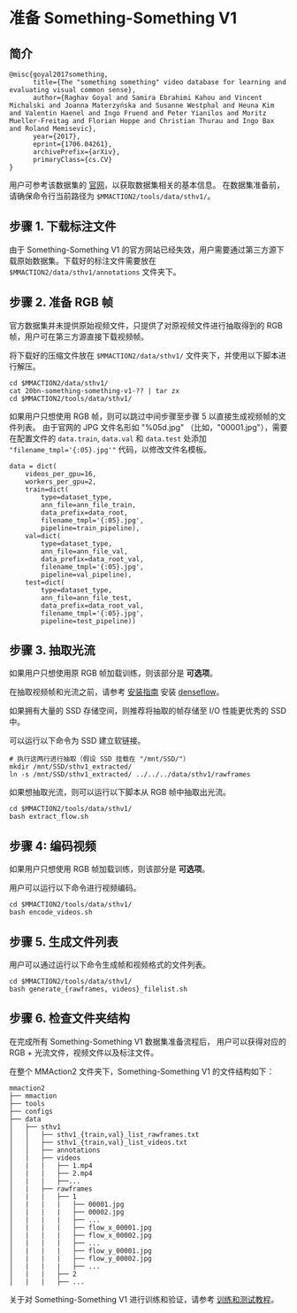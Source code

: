 # 准备 Something-Something V1

## 简介

```
@misc{goyal2017something,
      title={The "something something" video database for learning and evaluating visual common sense},
      author={Raghav Goyal and Samira Ebrahimi Kahou and Vincent Michalski and Joanna Materzyńska and Susanne Westphal and Heuna Kim and Valentin Haenel and Ingo Fruend and Peter Yianilos and Moritz Mueller-Freitag and Florian Hoppe and Christian Thurau and Ingo Bax and Roland Memisevic},
      year={2017},
      eprint={1706.04261},
      archivePrefix={arXiv},
      primaryClass={cs.CV}
}
```

用户可参考该数据集的 [官网](https://20bn.com/datasets/something-something/v1)，以获取数据集相关的基本信息。
在数据集准备前，请确保命令行当前路径为 `$MMACTION2/tools/data/sthv1/`。

## 步骤 1. 下载标注文件

由于 Something-Something V1 的官方网站已经失效，用户需要通过第三方源下载原始数据集。下载好的标注文件需要放在 `$MMACTION2/data/sthv1/annotations` 文件夹下。

## 步骤 2. 准备 RGB 帧

官方数据集并未提供原始视频文件，只提供了对原视频文件进行抽取得到的 RGB 帧，用户可在第三方源直接下载视频帧。

将下载好的压缩文件放在 `$MMACTION2/data/sthv1/` 文件夹下，并使用以下脚本进行解压。

```shell
cd $MMACTION2/data/sthv1/
cat 20bn-something-something-v1-?? | tar zx
cd $MMACTION2/tools/data/sthv1/
```

如果用户只想使用 RGB 帧，则可以跳过中间步骤至步骤 5 以直接生成视频帧的文件列表。
由于官网的 JPG 文件名形如 "%05d.jpg" （比如，"00001.jpg"），需要在配置文件的 `data.train`, `data.val` 和 `data.test` 处添加 `"filename_tmpl='{:05}.jpg'"` 代码，以修改文件名模板。

```
data = dict(
    videos_per_gpu=16,
    workers_per_gpu=2,
    train=dict(
        type=dataset_type,
        ann_file=ann_file_train,
        data_prefix=data_root,
        filename_tmpl='{:05}.jpg',
        pipeline=train_pipeline),
    val=dict(
        type=dataset_type,
        ann_file=ann_file_val,
        data_prefix=data_root_val,
        filename_tmpl='{:05}.jpg',
        pipeline=val_pipeline),
    test=dict(
        type=dataset_type,
        ann_file=ann_file_test,
        data_prefix=data_root_val,
        filename_tmpl='{:05}.jpg',
        pipeline=test_pipeline))
```

## 步骤 3. 抽取光流

如果用户只想使用原 RGB 帧加载训练，则该部分是 **可选项**。

在抽取视频帧和光流之前，请参考 [安装指南](/docs/zh_cn/get_started/installation.md) 安装 [denseflow](https://github.com/open-mmlab/denseflow)。

如果拥有大量的 SSD 存储空间，则推荐将抽取的帧存储至 I/O 性能更优秀的 SSD 中。

可以运行以下命令为 SSD 建立软链接。

```shell
# 执行这两行进行抽取（假设 SSD 挂载在 "/mnt/SSD/"）
mkdir /mnt/SSD/sthv1_extracted/
ln -s /mnt/SSD/sthv1_extracted/ ../../../data/sthv1/rawframes
```

如果想抽取光流，则可以运行以下脚本从 RGB 帧中抽取出光流。

```shell
cd $MMACTION2/tools/data/sthv1/
bash extract_flow.sh
```

## 步骤 4: 编码视频

如果用户只想使用 RGB 帧加载训练，则该部分是 **可选项**。

用户可以运行以下命令进行视频编码。

```shell
cd $MMACTION2/tools/data/sthv1/
bash encode_videos.sh
```

## 步骤 5. 生成文件列表

用户可以通过运行以下命令生成帧和视频格式的文件列表。

```shell
cd $MMACTION2/tools/data/sthv1/
bash generate_{rawframes, videos}_filelist.sh
```

## 步骤 6. 检查文件夹结构

在完成所有 Something-Something V1 数据集准备流程后，
用户可以获得对应的 RGB + 光流文件，视频文件以及标注文件。

在整个 MMAction2 文件夹下，Something-Something V1 的文件结构如下：

```
mmaction2
├── mmaction
├── tools
├── configs
├── data
│   ├── sthv1
│   │   ├── sthv1_{train,val}_list_rawframes.txt
│   │   ├── sthv1_{train,val}_list_videos.txt
│   │   ├── annotations
│   |   ├── videos
│   |   |   ├── 1.mp4
│   |   |   ├── 2.mp4
│   |   |   ├──...
│   |   ├── rawframes
│   |   |   ├── 1
│   |   |   |   ├── 00001.jpg
│   |   |   |   ├── 00002.jpg
│   |   |   |   ├── ...
│   |   |   |   ├── flow_x_00001.jpg
│   |   |   |   ├── flow_x_00002.jpg
│   |   |   |   ├── ...
│   |   |   |   ├── flow_y_00001.jpg
│   |   |   |   ├── flow_y_00002.jpg
│   |   |   |   ├── ...
│   |   |   ├── 2
│   |   |   ├── ...

```

关于对 Something-Something V1 进行训练和验证，请参考 [训练和测试教程](/docs/en/user_guides/train_test.md)。
